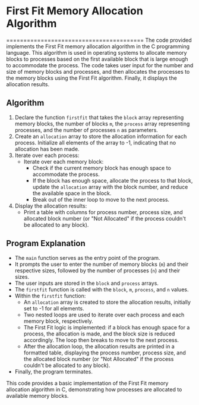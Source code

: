 # First Fit Memory Allocation Algorithm
========================================
The code provided implements the First Fit memory allocation algorithm in the C programming language. This algorithm is used in operating systems to allocate memory blocks to processes based on the first available block that is large enough to accommodate the process. The code takes user input for the number and size of memory blocks and processes, and then allocates the processes to the memory blocks using the First Fit algorithm. Finally, it displays the allocation results.

## Algorithm
1. Declare the function `firstfit` that takes the `block` array representing memory blocks, the number of blocks `m`, the `process` array representing processes, and the number of processes `n` as parameters.
2. Create an `allocation` array to store the allocation information for each process. Initialize all elements of the array to -1, indicating that no allocation has been made.
3. Iterate over each process:
   - Iterate over each memory block:
     - Check if the current memory block has enough space to accommodate the process.
     - If the block has enough space, allocate the process to that block, update the `allocation` array with the block number, and reduce the available space in the block.
     - Break out of the inner loop to move to the next process.
4. Display the allocation results:
   - Print a table with columns for process number, process size, and allocated block number (or "Not Allocated" if the process couldn't be allocated to any block).

## Program Explanation
- The `main` function serves as the entry point of the program.
- It prompts the user to enter the number of memory blocks (`m`) and their respective sizes, followed by the number of processes (`n`) and their sizes.
- The user inputs are stored in the `block` and `process` arrays.
- The `firstfit` function is called with the `block`, `m`, `process`, and `n` values.
- Within the `firstfit` function:
  - An `allocation` array is created to store the allocation results, initially set to -1 for all elements.
  - Two nested loops are used to iterate over each process and each memory block, respectively.
  - The First Fit logic is implemented: if a block has enough space for a process, the allocation is made, and the block size is reduced accordingly. The loop then breaks to move to the next process.
  - After the allocation loop, the allocation results are printed in a formatted table, displaying the process number, process size, and the allocated block number (or "Not Allocated" if the process couldn't be allocated to any block).
- Finally, the program terminates.

This code provides a basic implementation of the First Fit memory allocation algorithm in C, demonstrating how processes are allocated to available memory blocks.